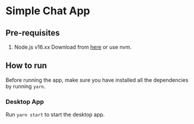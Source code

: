 # Simple Chat App

## Pre-requisites

1. Node.js v16.xx Download from [here](https://nodejs.org/en/download/) or use nvm.

## How to run

Before running the app, make sure you have installed all the dependencies by running `yarn`.

### Desktop App

Run `yarn start` to start the desktop app.

